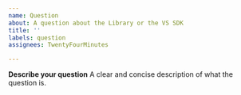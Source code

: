 ```yaml
---
name: Question
about: A question about the Library or the VS SDK
title: ''
labels: question
assignees: TwentyFourMinutes

---
```


**Describe your question**
A clear and concise description of what the question is.

